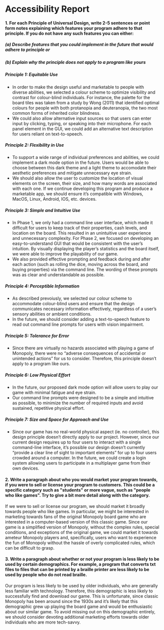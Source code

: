 # Accessibility Report
#### 1. For each Principle of Universal Design, write 2-5 sentences or point form notes explaining which features your program adhere to that principle. If you do not have any such features you can either:
##### (a) Describe features that you could implement in the future that would adhere to principle or
##### (b) Explain why the principle does not apply to a program like yours

##### Principle 1: Equitable Use
- In order to make the design useful and marketable to people with diverse abilities, we selected a colour scheme to optimize visibility and contrast for colour-blind individuals. 
For instance, the palette for the board tiles was taken from a study by Wong (2011) that identified optimal colours for people with both protanopia and deuteranopia, the two most common forms of inherited color blindness.
- We could also allow alternative input sources so that users can enter input by clicking, typing, or speaking into their microphone. For each panel element in the GUI, we could add an alternative text description for users reliant on text-to-speech.

##### Principle 2: Flexibility in Use
- To support a wide range of individual preferences and abilities, we could implement a dark mode option in the future. Users would be able to choose between this dark theme and a light theme to accomodate their aesthetic preferences and mitigate unnecessary eye strain.
- We should also allow the user to customize the location of visual elements on the screen, their size, and how many words are associated with each one.
If we continue developing this program and produce a marketable app, we should ensure it’s compatible with Windows, MacOS, Linux, Android, IOS, etc. devices.

##### Principle 3: Simple and Intuitive Use
- In Phase 1, we only had a command line user interface, which made it difficult for users to keep track of their properties, cash levels, and location on the board. This resulted in an unintuitive user experience and unnecessary complexity. For Phase 2, we focused on developing an easy-to-understand GUI that would be consistent with the user’s intuition. By visually displaying the player’s statistics and the board itself, we were able to improve the playability of our game.
- We also provided effective prompting and feedback during and after each action (such as rolling the dice, moving across the board, and buying properties) via the command line. The wording of these prompts was as clear and understandable as possible.

##### Principle 4: Perceptible Information
- As described prevoiusly, we selected our colour scheme to accommodate colour-blind users and ensure that the design communicates necessary information effectively, regardless of a user’s sensory abilities or ambient conditions.
- In the future, we should consider adding a text-to-speech feature to read out command line prompts for users with vision impairment.

##### Principle 5: Tolerance for Error
- Since there are virtually no hazards associated with playing a game of Monopoly,  there were no “adverse consequences of accidental or unintended actions” for us to consider. Therefore, this principle doesn’t apply to a program like ours.

##### Principle 6: Low Physical Effort
- In the future, our proposed dark mode option will allow users to play our game with minimal fatigue and eye strain.
- Our command line prompts were designed to be a simple and intuitive as possible, to minimize the number of required inputs and avoid sustained, repetitive physical effort.  

##### Principle 7: Size and Space for Approach and Use
- Since our game has no real-world physical aspect (ie. no controller), this design principle doesn’t directly apply to our project. However, since our current design requires up to four users to interact with a single command-line interface, it’s possible our design doesn’t currently “provide a clear line of sight to important elements” for up to four users crowded around a computer. In the future, we could create a login system allowing users to participate in a multiplayer game from their own devices.
 
#### 2. Write a paragraph about who you would market your program towards, if you were to sell or license your program to customers. This could be a specific category such as "students" or more vague, such as "people who like games". Try to give a bit more detail along with the category.
If we were to sell or license our program, we should market it broadly towards people who like games. In particular, we might be interested in marketing towards fans of the original Monopoly board game who are interested in a computer-based version of this classic game. Since our game is a simplified version of Monopoly, without the complex rules, special conditions, and exceptions of the original game, we could market it towards ameteur Monopoly players and, specifically, users who want to experience the fun of Monopoly without the hassle of overly complicated rules, which can be difficult to grasp.
 
#### 3. Write a paragraph about whether or not your program is less likely to be used by certain demographics. For example, a program that converts txt files to files that can be printed by a braille printer are less likely to be used by people who do not read braille.
Our program is less likely to be used by older individuals, who are generally less familiar with technology. Therefore, this demographic is less likely to successfully find and download our game. This is unfortunate, since classic Monopoly has been around since the 1930s and it’s likely that this demographic grew up playing the board game and would be enthusiastic about our similar game. To avoid missing out on this demographic entirely, we should consider devoting additional marketing efforts towards older individuals who are more tech-savvy. 
